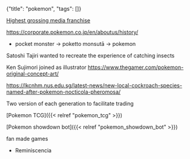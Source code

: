 {"title": "pokemon", "tags": []}

[Highest grossing media franchise](https://en.wikipedia.org/wiki/List_of_highest-grossing_media_franchises)

https://corporate.pokemon.co.jp/en/aboutus/history/
* pocket monster -> poketto monsutā -> pokemon

Satoshi Tajiri wanted to recreate the experience of catching insects

Ken Sujimori joined as illustrator https://www.thegamer.com/pokemon-original-concept-art/

https://lkcnhm.nus.edu.sg/latest-news/new-local-cockroach-species-named-after-pokemon-nocticola-pheromosa/

Two version of each generation to facilitate trading

[Pokemon TCG]({{< relref "pokemon_tcg" >}})

[Pokemon showdown bot]({{< relref "pokemon_showdown_bot" >}})

fan made games
* Reminiscencia

